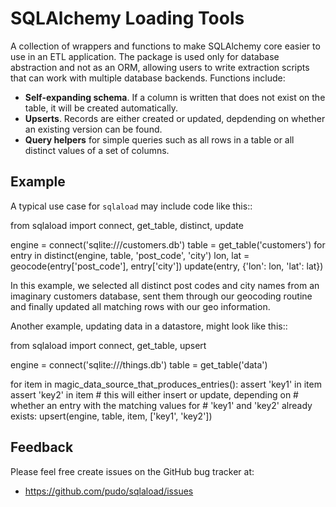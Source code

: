 SQLAlchemy Loading Tools
========================

A collection of wrappers and functions to make SQLAlchemy core easier 
to use in an ETL application. The package is used only for database
abstraction and not as an ORM, allowing users to write extraction
scripts that can work with multiple database backends. Functions
include:

* **Self-expanding schema**. If a column is written that does not
  exist on the table, it will be created automatically.
* **Upserts**. Records are either created or updated, depdending on
  whether an existing version can be found.
* **Query helpers** for simple queries such as all rows in a table or
  all distinct values of a set of columns.


Example
-------

A typical use case for ``sqlaload`` may include code like this::

  from sqlaload import connect, get_table, distinct, update

  engine = connect('sqlite:///customers.db')
  table = get_table('customers')
  for entry in distinct(engine, table, 'post_code', 'city')
      lon, lat = geocode(entry['post_code'], entry['city'])
      update(entry, {'lon': lon, 'lat': lat})

In this example, we selected all distinct post codes and city names
from an imaginary customers database, sent them through our 
geocoding routine and finally updated all matching rows with our 
geo information.

Another example, updating data in a datastore, might look like 
this::

  from sqlaload import connect, get_table, upsert

  engine = connect('sqlite:///things.db')
  table = get_table('data')

  for item in magic_data_source_that_produces_entries():
      assert 'key1' in item
      assert 'key2' in item
      # this will either insert or update, depending on 
      # whether an entry with the matching values for 
      # 'key1' and 'key2' already exists:
      upsert(engine, table, item, ['key1', 'key2'])


Feedback
--------

Please feel free create issues on the GitHub bug tracker at:

* https://github.com/pudo/sqlaload/issues


